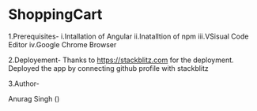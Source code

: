 # ShoppingCart


1.Prerequisites-
    i.Intallation of Angular
    ii.Inatalltion of npm
    iii.VSisual Code Editor
    iv.Google Chrome Browser


2.Deployement-
 Thanks to https://stackblitz.com for the deployment.
 Deployed the app by connecting github profile with stackblitz


 3.Author-

 Anurag Singh ()
